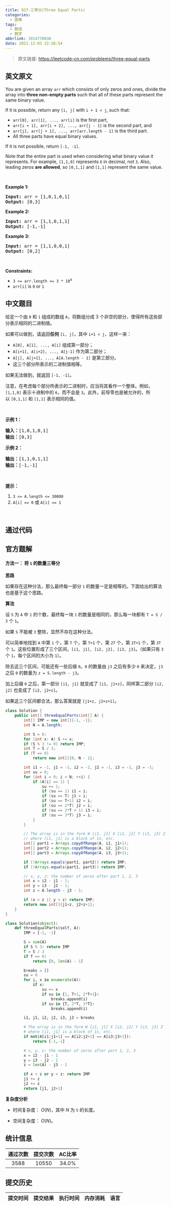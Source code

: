 ```yaml
---
title: 927-三等分(Three Equal Parts)
categories:
  - 困难
tags:
  - 数组
  - 数学
abbrlink: 3914770038
date: 2021-12-03 22:28:54
---
```


> 原文链接: https://leetcode-cn.com/problems/three-equal-parts


## 英文原文
<div><p>You are given an array <code>arr</code> which consists of only zeros and ones, divide the array into <strong>three non-empty parts</strong> such that all of these parts represent the same binary value.</p>

<p>If it is possible, return any <code>[i, j]</code> with <code>i + 1 &lt; j</code>, such that:</p>

<ul>
	<li><code>arr[0], arr[1], ..., arr[i]</code> is the first part,</li>
	<li><code>arr[i + 1], arr[i + 2], ..., arr[j - 1]</code> is the second part, and</li>
	<li><code>arr[j], arr[j + 1], ..., arr[arr.length - 1]</code> is the third part.</li>
	<li>All three parts have equal binary values.</li>
</ul>

<p>If it is not possible, return <code>[-1, -1]</code>.</p>

<p>Note that the entire part is used when considering what binary value it represents. For example, <code>[1,1,0]</code> represents <code>6</code> in decimal, not <code>3</code>. Also, leading zeros <strong>are allowed</strong>, so <code>[0,1,1]</code> and <code>[1,1]</code> represent the same value.</p>

<p>&nbsp;</p>
<p><strong>Example 1:</strong></p>
<pre><strong>Input:</strong> arr = [1,0,1,0,1]
<strong>Output:</strong> [0,3]
</pre><p><strong>Example 2:</strong></p>
<pre><strong>Input:</strong> arr = [1,1,0,1,1]
<strong>Output:</strong> [-1,-1]
</pre><p><strong>Example 3:</strong></p>
<pre><strong>Input:</strong> arr = [1,1,0,0,1]
<strong>Output:</strong> [0,2]
</pre>
<p>&nbsp;</p>
<p><strong>Constraints:</strong></p>

<ul>
	<li><code>3 &lt;= arr.length &lt;= 3 * 10<sup>4</sup></code></li>
	<li><code>arr[i]</code> is <code>0</code> or <code>1</code></li>
</ul>
</div>

## 中文题目
<div><p>给定一个由 <code>0</code> 和 <code>1</code> 组成的数组&nbsp;<code>A</code>，将数组分成 3&nbsp;个非空的部分，使得所有这些部分表示相同的二进制值。</p>

<p>如果可以做到，请返回<strong>任何</strong>&nbsp;<code>[i, j]</code>，其中 <code>i+1 &lt; j</code>，这样一来：</p>

<ul>
	<li><code>A[0], A[1], ..., A[i]</code>&nbsp;组成第一部分；</li>
	<li><code>A[i+1], A[i+2], ..., A[j-1]</code>&nbsp;作为第二部分；</li>
	<li><code>A[j], A[j+1], ..., A[A.length - 1]</code> 是第三部分。</li>
	<li>这三个部分所表示的二进制值相等。</li>
</ul>

<p>如果无法做到，就返回&nbsp;<code>[-1, -1]</code>。</p>

<p>注意，在考虑每个部分所表示的二进制时，应当将其看作一个整体。例如，<code>[1,1,0]</code>&nbsp;表示十进制中的&nbsp;<code>6</code>，而不会是&nbsp;<code>3</code>。此外，前导零也是被允许的，所以&nbsp;<code>[0,1,1]</code> 和&nbsp;<code>[1,1]</code>&nbsp;表示相同的值。</p>

<p>&nbsp;</p>

<p><strong>示例 1：</strong></p>

<pre><strong>输入：</strong>[1,0,1,0,1]
<strong>输出：</strong>[0,3]
</pre>

<p><strong>示例 2：</strong></p>

<pre><strong>输出：</strong>[1,1,0,1,1]
<strong>输出：</strong>[-1,-1]</pre>

<p>&nbsp;</p>

<p><strong>提示：</strong></p>

<ol>
	<li><code>3 &lt;= A.length &lt;= 30000</code></li>
	<li><code>A[i] == 0</code>&nbsp;或&nbsp;<code>A[i] == 1</code></li>
</ol>

<p>&nbsp;</p>
</div>

## 通过代码
<RecoDemo>
</RecoDemo>


## 官方题解
#### 方法一： 将 `1` 的数量三等分

**思路**

如果存在这种分法，那么最终每一部分 `1` 的数量一定是相等的。下面给出的算法也是基于这个思路。

**算法**

设 `S` 为 `A` 中 `1` 的个数，最终每一块 `1` 的数量是相同的，那么每一块都有 `T = S / 3` 个 `1`。

如果 `S` 不能被 `3` 整除，显然不存在这种分法。

可以简单地找到 `A` 中第 `1` 个，第 `T` 个，第 `T+1` 个，第 `2T` 个，第 `2T+1` 个，第 `3T` 个 `1`。这些位置形成了三个区间，`[i1, j1], [i2, j2], [i3, j3]`。（如果只有 `3` 个 `1`，每个区间的大小为 `1`）。

除去这三个区间，可能还有一些后缀 `0`。`0` 的数量由 `j3` 之后有多少 `0` 来决定，`j3` 之后 `0` 的数量为 `z = S.length - j3`。

加上后缀 `0` 之后，第一部分 `[i1, j1]` 就变成了 `[i1, j1+z]`，同样第二部分 `[i2, j2]` 也变成了 `[i2, j2+z]`。

如果这三个区间都合法，那么答案就是 `[j1+z, j2+z+1]`。

```java [solution1-Java]
class Solution {
    public int[] threeEqualParts(int[] A) {
        int[] IMP = new int[]{-1, -1};
        int N = A.length;

        int S = 0;
        for (int x: A) S += x;
        if (S % 3 != 0) return IMP;
        int T = S / 3;
        if (T == 0)
            return new int[]{0, N - 1};

        int i1 = -1, j1 = -1, i2 = -1, j2 = -1, i3 = -1, j3 = -1;
        int su = 0;
        for (int i = 0; i < N; ++i) {
            if (A[i] == 1) {
                su += 1;
                if (su == 1) i1 = i;
                if (su == T) j1 = i;
                if (su == T+1) i2 = i;
                if (su == 2*T) j2 = i;
                if (su == 2*T + 1) i3 = i;
                if (su == 3*T) j3 = i;
            }
        }

        // The array is in the form W [i1, j1] X [i2, j2] Y [i3, j3] Z
        // where [i1, j1] is a block of 1s, etc.
        int[] part1 = Arrays.copyOfRange(A, i1, j1+1);
        int[] part2 = Arrays.copyOfRange(A, i2, j2+1);
        int[] part3 = Arrays.copyOfRange(A, i3, j3+1);

        if (!Arrays.equals(part1, part2)) return IMP;
        if (!Arrays.equals(part1, part3)) return IMP;

        // x, y, z: the number of zeros after part 1, 2, 3
        int x = i2 - j1 - 1;
        int y = i3 - j2 - 1;
        int z = A.length - j3 - 1;

        if (x < z || y < z) return IMP;
        return new int[]{j1+z, j2+z+1};
    }
}
```

```python [solution1-Python]
class Solution(object):
    def threeEqualParts(self, A):
        IMP = [-1, -1]

        S = sum(A)
        if S % 3: return IMP
        T = S / 3
        if T == 0:
            return [0, len(A) - 1]

        breaks = []
        su = 0
        for i, x in enumerate(A):
            if x:
                su += x
                if su in {1, T+1, 2*T+1}:
                    breaks.append(i)
                if su in {T, 2*T, 3*T}:
                    breaks.append(i)

        i1, j1, i2, j2, i3, j3 = breaks

        # The array is in the form W [i1, j1] X [i2, j2] Y [i3, j3] Z
        # where [i1, j1] is a block of 1s, etc.
        if not(A[i1:j1+1] == A[i2:j2+1] == A[i3:j3+1]):
            return [-1,-1]

        # x, y, z: the number of zeros after part 1, 2, 3
        x = i2 - j1 - 1
        y = i3 - j2 - 1
        z = len(A) - j3 - 1

        if x < z or y < z: return IMP
        j1 += z
        j2 += z
        return [j1, j2+1]
```

**复杂度分析**

* 时间复杂度： $O(N)$，其中 $N$ 为 `S` 的长度。

* 空间复杂度： $O(N)$。

## 统计信息
| 通过次数 | 提交次数 | AC比率 |
| :------: | :------: | :------: |
|    3588    |    10550    |   34.0%   |

## 提交历史
| 提交时间 | 提交结果 | 执行时间 |  内存消耗  | 语言 |
| :------: | :------: | :------: | :--------: | :--------: |
